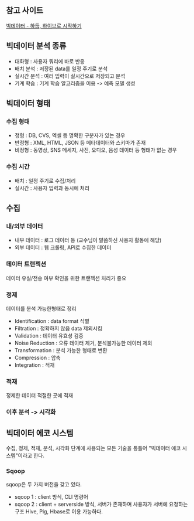 ## 참고 사이트
[빅데이터 - 하둡, 하이브로 시작하기](https://wikidocs.net/book/2203)


## 빅데이터 분석 종류
- 대화형 : 사용자 쿼리에 바로 반응
- 배치 분석 : 저장된 data를 일정 주기로 분석
- 실시간 분석 : 여러 입력이 실시간으로 저장되고 분석
- 기계 학습 : 기계 학습 알고리즘을 이용 -> 예측 모델 생성

## 빅데이터 형태
### 수집 형태
- 정형 : DB, CVS, 엑셀 등 명확한 구분자가 있는 경우
- 반정형 : XML, HTML, JSON 등 메타데이터와 스키마가 존재
- 비정형 : 동영상, SNS 메세지, 사진, 오디오, 음성 데이터 등 형태가 없는 경우

### 수집 시간
- 배치 : 일정 주기로 수집/처리
- 실시간 : 사용자 입력과 동시에 처리


## 수집
### 내/외부 데이터
- 내부 데이터 : 로그 데이터 등 (교수님이 말씀하신 사용자 활동에 해당)
- 외부 데이터 : 웹 크롤링, API로 수집한 데이터

### 데이터 트랜젝션
데이터 유실/전송 여부 확인을 위한 트랜젝션 처리가 중요


### 정제
데이터를 분석 가능한형태로 정리
- Identification : data format 식별
- Filtration : 정확하지 않음 data 제외시킴
- Validation : 데이터 유효성 검증
- Noise Reduction : 오류 데이터 제거, 분석불가능한 데이터 제외
- Transformation : 분석 가능한 형태로 변환
- Compression : 압축
- Integration : 적재


### 적재
정제한 데이터 적절한 곳에 적재

### 이후 분석 -> 시각화


## 빅데이터 에코 시스템
수집, 정제, 적재, 분석, 시각화 단계에 사용되는 모든 기술을 통틀어 "빅데이터 에코 시스템"이라고 한다.

### Sqoop
sqoop은 두 가지 버전을 갖고 있다.
- sqoop 1 : client 방식, CLI 명령어
- sqoop 2 : client + serverside 방식, 서버가 존재하며 사용자가 서버에 요청하는 구조
Hive, Pig, Hbase로 이용 가능하다.

